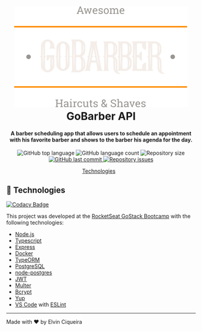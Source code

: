 <h1 align="center">
    <img alt="GoBarber API" src="./.github/logo.svg" />
    <br>
    GoBarber API
</h1>

<h4 align="center">
  A barber scheduling app that allows users to schedule an appointment with his favorite barber and shows to the barber his agenda for the day.
</h4>
<p align="center">
  <img alt="GitHub top language" src="https://img.shields.io/github/languages/top/elvinciqueira/api-gobarber">

  <img alt="GitHub language count" src="https://img.shields.io/github/languages/count/elvinciqueira/api-gobarber">


  <img alt="Repository size" src="https://img.shields.io/github/repo-size/elvinciqueira/api-gobarber.svg">
  <a href="https://github.com/elvinciqueira/api-gobarber/commits/master">
    <img alt="GitHub last commit" src="https://img.shields.io/github/last-commit/elvinciqueira/api-gobarber.svg">
  </a>

  <a href="https://github.com/elvinciqueira/api-gobarber/issues">
    <img alt="Repository issues" src="https://img.shields.io/github/issues/elvinciqueira/api-gobarber">
  </a>


</p>

<p align="center">
  <a href="#rocket-technologies">Technologies</a>&nbsp;&nbsp;&nbsp;
</p>

## :rocket: Technologies

[![Codacy Badge](https://api.codacy.com/project/badge/Grade/25776c0db0184a04893082f8a388010e)](https://app.codacy.com/manual/elvinciqueira/api-gobarber?utm_source=github.com&utm_medium=referral&utm_content=elvinciqueira/api-gobarber&utm_campaign=Badge_Grade_Dashboard)

This project was developed at the [RocketSeat GoStack Bootcamp](https://rocketseat.com.br/bootcamp) with the following technologies:

-  [Node.js][nodejs]
-  [Typescript](https://www.typescriptlang.org/)
-  [Express](https://expressjs.com/)
-  [Docker](https://www.docker.com/docker-community)
-  [TypeORM](https://typeorm.io/#/)
-  [PostgreSQL](https://www.postgresql.org/)
-  [node-postgres](https://www.npmjs.com/package/pg)
-  [JWT](https://jwt.io/)
-  [Multer](https://github.com/expressjs/multer)
-  [Bcrypt](https://www.npmjs.com/package/bcrypt)
-  [Yup](https://www.npmjs.com/package/yup)
-  [VS Code][vc] with [ESLint][vceslint]

---

Made with ♥ by Elvin Ciqueira

[nodejs]: https://nodejs.org/
[yarn]: https://yarnpkg.com/
[vc]: https://code.visualstudio.com/
[vceditconfig]: https://marketplace.visualstudio.com/items?itemName=EditorConfig.EditorConfig
[vceslint]: https://marketplace.visualstudio.com/items?itemName=dbaeumer.vscode-eslint
